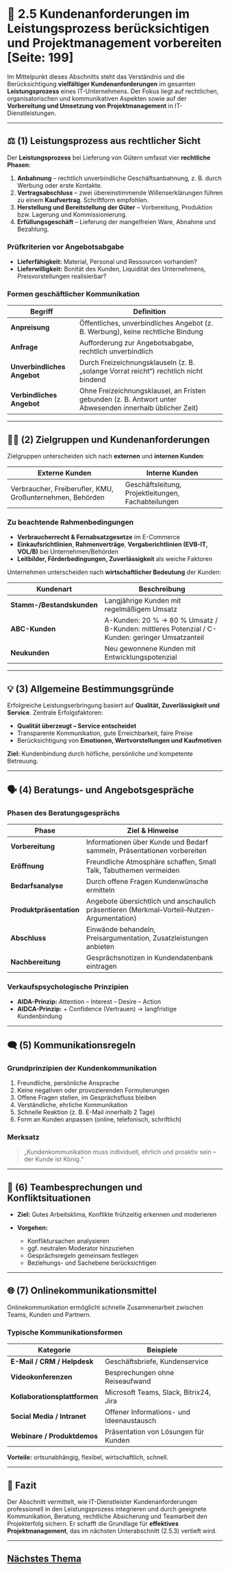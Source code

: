 # 💼 2.5 Kundenanforderungen im Leistungsprozess berücksichtigen und Projektmanagement vorbereiten [Seite: 199]

Im Mittelpunkt dieses Abschnitts steht das Verständnis und die Berücksichtigung **vielfältiger Kundenanforderungen** im gesamten **Leistungsprozess** eines IT-Unternehmens. Der Fokus liegt auf rechtlichen, organisatorischen und kommunikativen Aspekten sowie auf der **Vorbereitung und Umsetzung von Projektmanagement** in IT-Dienstleistungen.

---

## ⚖️ (1) Leistungsprozess aus rechtlicher Sicht

Der **Leistungsprozess** bei Lieferung von Gütern umfasst vier **rechtliche Phasen**:

1. **Anbahnung** – rechtlich unverbindliche Geschäftsanbahnung, z. B. durch Werbung oder erste Kontakte.
2. **Vertragsabschluss** – zwei übereinstimmende Willenserklärungen führen zu einem **Kaufvertrag**. Schriftform empfohlen.
3. **Herstellung und Bereitstellung der Güter** – Vorbereitung, Produktion bzw. Lagerung und Kommissionierung.
4. **Erfüllungsgeschäft** – Lieferung der mangelfreien Ware, Abnahme und Bezahlung.

### Prüfkriterien vor Angebotsabgabe

* **Lieferfähigkeit:** Material, Personal und Ressourcen vorhanden?
* **Lieferwilligkeit:** Bonität des Kunden, Liquidität des Unternehmens, Preisvorstellungen realisierbar?

### Formen geschäftlicher Kommunikation

| Begriff                     | Definition                                                                                               |
| --------------------------- | -------------------------------------------------------------------------------------------------------- |
| **Anpreisung**              | Öffentliches, unverbindliches Angebot (z. B. Werbung), keine rechtliche Bindung                          |
| **Anfrage**                 | Aufforderung zur Angebotsabgabe, rechtlich unverbindlich                                                 |
| **Unverbindliches Angebot** | Durch Freizeichnungsklauseln (z. B. „solange Vorrat reicht“) rechtlich nicht bindend                     |
| **Verbindliches Angebot**   | Ohne Freizeichnungsklausel, an Fristen gebunden (z. B. Antwort unter Abwesenden innerhalb üblicher Zeit) |

---

## 🧑‍💼 (2) Zielgruppen und Kundenanforderungen

Zielgruppen unterscheiden sich nach **externen** und **internen Kunden**:

| Externe Kunden                                            | Interne Kunden                                      |
| --------------------------------------------------------- | --------------------------------------------------- |
| Verbraucher, Freiberufler, KMU, Großunternehmen, Behörden | Geschäftsleitung, Projektleitungen, Fachabteilungen |

### Zu beachtende Rahmenbedingungen

* **Verbraucherrecht & Fernabsatzgesetze** im E-Commerce
* **Einkaufsrichtlinien**, **Rahmenverträge**, **Vergaberichtlinien (EVB-IT, VOL/B)** bei Unternehmen/Behörden
* **Leitbilder, Förderbedingungen, Zuverlässigkeit** als weiche Faktoren

Unternehmen unterscheiden nach **wirtschaftlicher Bedeutung** der Kunden:

| Kundenart                 | Beschreibung                                                                                   |
| ------------------------- | ---------------------------------------------------------------------------------------------- |
| **Stamm-/Bestandskunden** | Langjährige Kunden mit regelmäßigem Umsatz                                                     |
| **ABC-Kunden**            | A-Kunden: 20 % → 80 % Umsatz / B-Kunden: mittleres Potenzial / C-Kunden: geringer Umsatzanteil |
| **Neukunden**             | Neu gewonnene Kunden mit Entwicklungspotenzial                                                 |

---

## 💡 (3) Allgemeine Bestimmungsgründe

Erfolgreiche Leistungserbringung basiert auf **Qualität, Zuverlässigkeit und Service**.
Zentrale Erfolgsfaktoren:

* **Qualität überzeugt – Service entscheidet**
* Transparente Kommunikation, gute Erreichbarkeit, faire Preise
* Berücksichtigung von **Emotionen, Wertvorstellungen und Kaufmotiven**

**Ziel:** Kundenbindung durch höfliche, persönliche und kompetente Betreuung.

---

## 🗣️ (4) Beratungs- und Angebotsgespräche

### Phasen des Beratungsgesprächs

| Phase                   | Ziel & Hinweise                                                                            |
| ----------------------- | ------------------------------------------------------------------------------------------ |
| **Vorbereitung**        | Informationen über Kunde und Bedarf sammeln, Präsentationen vorbereiten                    |
| **Eröffnung**           | Freundliche Atmosphäre schaffen, Small Talk, Tabuthemen vermeiden                          |
| **Bedarfsanalyse**      | Durch offene Fragen Kundenwünsche ermitteln                                                |
| **Produktpräsentation** | Angebote übersichtlich und anschaulich präsentieren (Merkmal–Vorteil–Nutzen-Argumentation) |
| **Abschluss**           | Einwände behandeln, Preisargumentation, Zusatzleistungen anbieten                          |
| **Nachbereitung**       | Gesprächsnotizen in Kundendatenbank eintragen                                              |

### Verkaufspsychologische Prinzipien

* **AIDA-Prinzip:** Attention – Interest – Desire – Action
* **AIDCA-Prinzip:** + Confidence (Vertrauen) → langfristige Kundenbindung

---

## 🗨️ (5) Kommunikationsregeln

### Grundprinzipien der Kundenkommunikation

1. Freundliche, persönliche Ansprache
2. Keine negativen oder provozierenden Formulierungen
3. Offene Fragen stellen, im Gesprächsfluss bleiben
4. Verständliche, ehrliche Kommunikation
5. Schnelle Reaktion (z. B. E-Mail innerhalb 2 Tage)
6. Form an Kunden anpassen (online, telefonisch, schriftlich)

### Merksatz

> „Kundenkommunikation muss individuell, ehrlich und proaktiv sein – der Kunde ist König.“

---

## 🤝 (6) Teambesprechungen und Konfliktsituationen

* **Ziel:** Gutes Arbeitsklima, Konflikte frühzeitig erkennen und moderieren
* **Vorgehen:**

  * Konfliktursachen analysieren
  * ggf. neutralen Moderator hinzuziehen
  * Gesprächsregeln gemeinsam festlegen
  * Beziehungs- und Sachebene berücksichtigen

---

## 🌐 (7) Onlinekommunikationsmittel

Onlinekommunikation ermöglicht schnelle Zusammenarbeit zwischen Teams, Kunden und Partnern.

### Typische Kommunikationsformen

| Kategorie                     | Beispiele                                |
| ----------------------------- | ---------------------------------------- |
| **E-Mail / CRM / Helpdesk**   | Geschäftsbriefe, Kundenservice           |
| **Videokonferenzen**          | Besprechungen ohne Reiseaufwand          |
| **Kollaborationsplattformen** | Microsoft Teams, Slack, Bitrix24, Jira   |
| **Social Media / Intranet**   | Offener Informations- und Ideenaustausch |
| **Webinare / Produktdemos**   | Präsentation von Lösungen für Kunden     |

**Vorteile:** ortsunabhängig, flexibel, wirtschaftlich, schnell.

---

## 🧭 Fazit

Der Abschnitt vermittelt, wie IT-Dienstleister Kundenanforderungen professionell in den Leistungsprozess integrieren und durch geeignete Kommunikation, Beratung, rechtliche Absicherung und Teamarbeit den Projekterfolg sichern.
Er schafft die Grundlage für **effektives Projektmanagement**, das im nächsten Unterabschnitt (2.5.3) vertieft wird.

---

## [Nächstes Thema](./2.5.1_Projektmanagement_und_Projektphasen_beschreiben.md)